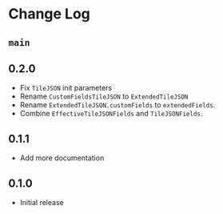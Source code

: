 #  Change Log

## `main`

## 0.2.0
* Fix `TileJSON` init parameters
* Rename `CustomFieldsTileJSON` to `ExtendedTileJSON`
* Rename `ExtendedTileJSON.customFields` to `extendedFields`.
* Combine `EffectiveTileJSONFields` and `TileJSONFields`.

## 0.1.1
* Add more documentation

## 0.1.0
* Initial release
